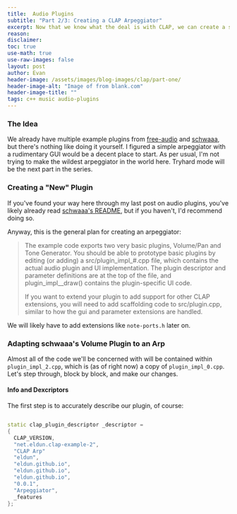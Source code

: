 ```yaml
---
title:  Audio Plugins
subtitle: "Part 2/3: Creating a CLAP Arpeggiator"
excerpt: Now that we know what the deal is with CLAP, we can create a simple MIDI processor.
reason: 
disclaimer:
toc: true
use-math: true
use-raw-images: false
layout: post
author: Evan
header-image: /assets/images/blog-images/clap/part-one/
header-image-alt: "Image of from blank.com"
header-image-title: ""
tags: c++ music audio-plugins 
---
```


### The Idea
We already have multiple example plugins from [free-audio](https://github.com/free-audio/clap) and [schwaaa](https://github.com/schwaaa/clap-imgui), but there's nothing like doing it yourself. I figured a simple arpeggiator with a rudimentary GUI would be a decent place to start. As per usual, I'm not trying to make the wildest arpeggiator in the world here. Tryhard mode will be the next part in the series.

### Creating a "New" Plugin
If you've found your way here through my last post on audio plugins, you've likely already read [schwaaa's README](https://github.com/schwaaa/clap-imgui#readme), but if you haven't, I'd recommend doing so.

Anyway, this is the general plan for creating an arpeggiator:

> The example code exports two very basic plugins, Volume/Pan and Tone Generator. You should be able to prototype basic plugins by editing (or adding) a src/plugin_impl_#.cpp file, which contains the actual audio plugin and UI implementation. The plugin descriptor and parameter definitions are at the top of the file, and plugin_impl__draw() contains the plugin-specific UI code.
>
> If you want to extend your plugin to add support for other CLAP extensions, you will need to add scaffolding code to src/plugin.cpp, similar to how the gui and parameter extensions are handled.

We will likely have to add extensions like `note-ports.h` later on.

### Adapting schwaaa's Volume Plugin to an Arp
Almost all of the code we'll be concerned with will be contained within `plugin_impl_2.cpp`, which is (as of right now) a copy of `plugin_impl_0.cpp`. Let's step through, block by block, and make our changes.

#### Info and Dexcriptors 
The first step is to accurately describe our plugin, of course:
```cpp

static clap_plugin_descriptor _descriptor =
{
  CLAP_VERSION,
  "net.eldun.clap-example-2",
  "CLAP Arp"
  "eldun",
  "eldun.github.io",
  "eldun.github.io",
  "eldun.github.io",
  "0.0.1",
  "Arpeggiator",
  _features
};
```


































